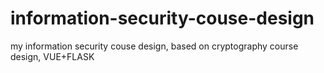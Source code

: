 # information-security-couse-design
my information security couse design, based on cryptography course design, VUE+FLASK
